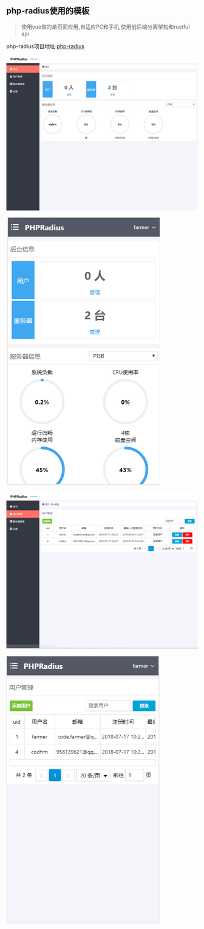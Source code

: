 ## php-radius使用的模板
> 使用vue做的单页面应用,自适应PC和手机,使用前后端分离架构和restful api

php-radius项目地址:[php-radius](https://github.com/CodFrm/php-radius)

![pc_1](src/img/1.png)

![phone_1](src/img/2.png)

![pc_2](src/img/3.png)

![phone_2](src/img/4.png)
